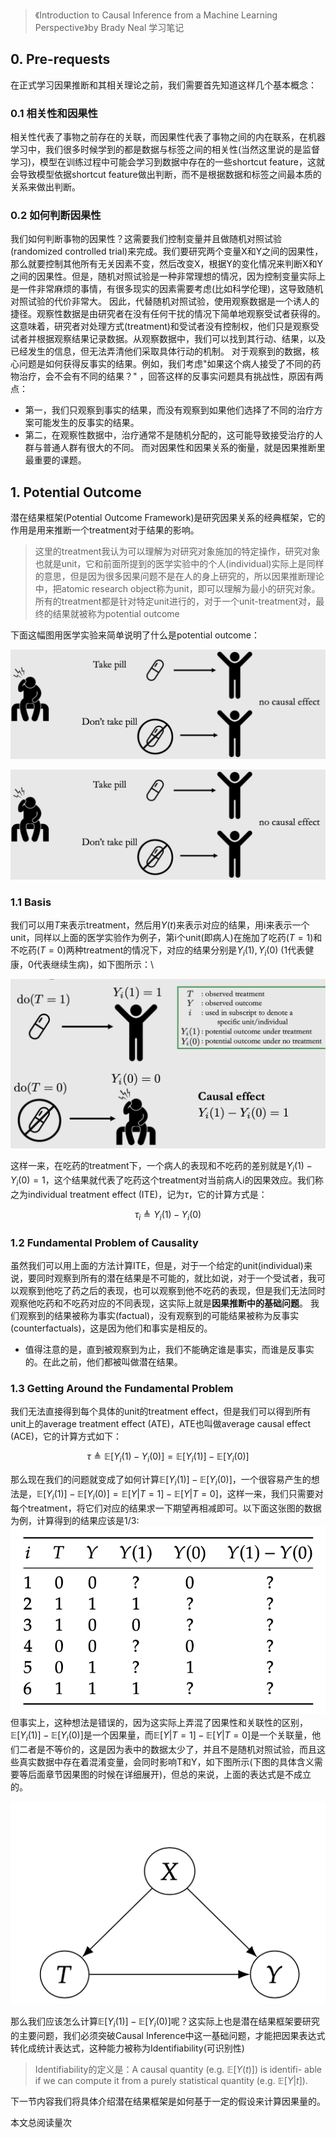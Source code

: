 >《Introduction to Causal Inference from a Machine Learning Perspective》by Brady Neal 学习笔记

## 0. Pre-requests
在正式学习因果推断和其相关理论之前，我们需要首先知道这样几个基本概念：
### 0.1 相关性和因果性
相关性代表了事物之前存在的关联，而因果性代表了事物之间的内在联系，在机器学习中，我们很多时候学到的都是数据与标签之间的相关性(当然这里说的是监督学习)，模型在训练过程中可能会学习到数据中存在的一些shortcut feature，这就会导致模型依据shortcut feature做出判断，而不是根据数据和标签之间最本质的关系来做出判断。
### 0.2 如何判断因果性
我们如何判断事物的因果性？这需要我们控制变量并且做随机对照试验(randomized controlled trial)来完成。我们要研究两个变量X和Y之间的因果性，那么就要控制其他所有无关因素不变，然后改变X，根据Y的变化情况来判断X和Y之间的因果性。但是，随机对照试验是一种非常理想的情况，因为控制变量实际上是一件非常麻烦的事情，有很多现实的因素需要考虑(比如科学伦理)，这导致随机对照试验的代价非常大。
因此，代替随机对照试验，使用观察数据是一个诱人的捷径。观察性数据是由研究者在没有任何干扰的情况下简单地观察受试者获得的。这意味着，研究者对处理方式(treatment)和受试者没有控制权，他们只是观察受试者并根据观察结果记录数据。从观察数据中，我们可以找到其行动、结果，以及已经发生的信息，但无法弄清他们采取具体行动的机制。
对于观察到的数据，核心问题是如何获得反事实的结果。例如，我们考虑"如果这个病人接受了不同的药物治疗，会不会有不同的结果？" ，回答这样的反事实问题具有挑战性，原因有两点：
- 第一，我们只观察到事实的结果，而没有观察到如果他们选择了不同的治疗方案可能发生的反事实的结果。
- 第二，在观察性数据中，治疗通常不是随机分配的，这可能导致接受治疗的人群与普通人群有很大的不同。
而对因果性和因果关系的衡量，就是因果推断里最重要的课题。

## 1. Potential Outcome
潜在结果框架(Potential Outcome Framework)是研究因果关系的经典框架，它的作用是用来推断一个treatment对于结果的影响。

> 这里的treatment我认为可以理解为对研究对象施加的特定操作，研究对象也就是unit，它和前面所提到的医学实验中的个人(individual)实际上是同样的意思，但是因为很多因果问题不是在人的身上研究的，所以因果推断理论中，把atomic research object称为unit，即可以理解为最小的研究对象。
> 所有的treatment都是针对特定unit进行的，对于一个unit-treatment对，最终的结果就被称为potential outcome

下面这幅图用医学实验来简单说明了什么是potential outcome：

![](resources/Pasted%20image%2020230129120909.png)

![](resources/Pasted%20image%2020230129120909.png)

### 1.1 Basis
我们可以用$T$来表示treatment，然后用$Y(t)$来表示对应的结果，用i来表示一个unit，同样以上面的医学实验作为例子，第i个unit(即病人)在施加了吃药($T=1$)和不吃药($T=0$)两种treatment的情况下，对应的结果分别是$Y_i(1), Y_i(0)$ (1代表健康，0代表继续生病)，如下图所示：\

![](resources/Pasted%20image%2020230129152415.png)


这样一来，在吃药的treatment下，一个病人的表现和不吃药的差别就是$Y_i(1)- Y_i(0)=1$，这个结果就代表了吃药这个treatment对当前病人i的因果效应。我们称之为individual treatment effect (ITE)，记为$\tau$，它的计算方式是：

$$
\tau_i \triangleq Y_i(1)-Y_i(0)
$$

### 1.2 Fundamental Problem of Causality
虽然我们可以用上面的方法计算ITE，但是，对于一个给定的unit(individual)来说，要同时观察到所有的潜在结果是不可能的，就比如说，对于一个受试者，我可以观察到他吃了药之后的表现，也可以观察到他不吃药的表现，但是我们无法同时观察他吃药和不吃药对应的不同表现，这实际上就是**因果推断中的基础问题**。
我们观察到的结果被称为事实(factual)，没有观察到的可能结果被称为反事实(counterfactuals)，这是因为他们和事实是相反的。
- 值得注意的是，直到被观察到为止，我们不能确定谁是事实，而谁是反事实的。在此之前，他们都被叫做潜在结果。

### 1.3 Getting Around the Fundamental Problem
我们无法直接得到每个具体的unit的treatment effect，但是我们可以得到所有unit上的average treatment effect (ATE)，ATE也叫做average causal effect (ACE)，它的计算方式如下：

$$
\tau \triangleq\mathbb{E}[Y_i(1)-Y_i(0)]=\mathbb{E}[Y_i(1)]-\mathbb{E}[Y_i(0)]
$$

那么现在我们的问题就变成了如何计算$\mathbb{E}[Y_i(1)]-\mathbb{E}[Y_i(0)]$，一个很容易产生的想法是，$\mathbb{E}[Y_i(1)]-\mathbb{E}[Y_i(0)]=\mathbb{E}[Y|T=1]-\mathbb{E}[Y|T=0]$，这样一来，我们只需要对每个treatment，将它们对应的结果求一下期望再相减即可。以下面这张图的数据为例，计算得到的结果应该是1/3:
![](resources/Pasted%20image%2020230131231505.png)
但事实上，这种想法是错误的，因为这实际上弄混了因果性和关联性的区别，$\mathbb{E}[Y_i(1)]-\mathbb{E}[Y_i(0)]$是一个因果量，而$\mathbb{E}[Y|T=1]-\mathbb{E}[Y|T=0]$是一个关联量，他们二者是不等价的，这是因为表中的数据太少了，并且不是随机对照试验，而且这些真实数据中存在着混淆变量，会同时影响T和Y，如下图所示(下图的具体含义需要等后面章节因果图的时候在详细展开)，但总的来说，上面的表达式是不成立的。

![](resources/Pasted%20image%2020230131231921.png)

那么我们应该怎么计算$\mathbb{E}[Y_i(1)]-\mathbb{E}[Y_i(0)]$呢？这实际上也是潜在结果框架要研究的主要问题，我们必须突破Causal Inference中这一基础问题，才能把因果表达式转化成统计表达式，这种能力被称为Identifiability(可识别性)

> Identifiability的定义是：A causal quantity (e.g. $\mathbb{E}[Y(t)]$) is identifi- able if we can compute it from a purely statistical quantity (e.g. $\mathbb{E}[Y|t]$).

下一节内容我们将具体介绍潜在结果框架是如何基于一定的假设来计算因果量的。


<span id="busuanzi_container_page_pv">本文总阅读量<span id="busuanzi_value_page_pv"></span>次</span>
